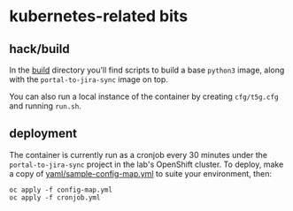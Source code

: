 # kubernetes-related bits

## hack/build

In the [build](./build) directory you'll find scripts to build a base `python3` image, along with the `portal-to-jira-sync` image on top. 

You can also run a local instance of the container by creating `cfg/t5g.cfg` and running `run.sh`.

## deployment

The container is currently run as a cronjob every 30 minutes under the `portal-to-jira-sync` project in the lab's OpenShift cluster. To deploy, make a copy of [yaml/sample-config-map.yml](sample-config-map.yml) to suite your environment, then:

```
oc apply -f config-map.yml
oc apply -f cronjob.yml
```
